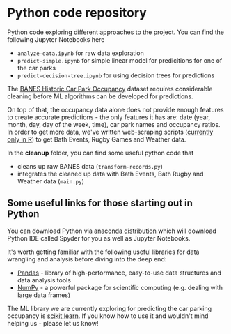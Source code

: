 # Python code repository

Python code exploring different approaches to the project.
You can find the following Jupyter Notebooks here 
  * `analyze-data.ipynb`   for raw data exploration
  * `predict-simple.ipynb`   for simple linear model for predicitions for one of the car parks
  * `predict-decision-tree.ipynb`   for using decision trees for predictions

The [BANES Historic Car Park Occupancy](https://data.bathhacked.org/Government-and-Society/BANES-Historic-Car-Park-Occupancy/x29s-cczc) dataset requires considerable cleaning before ML algorithms can be developed for predictions. 

On top of that, the occupancy data alone does not provide enough features to create accurate predictions - the only features it has are: date (year, month, day, day of the week, time), car park names and occupancy ratios. In order to get more data, we've written web-scraping scripts ([currently only in R](https://github.com/Bath-ML/parking/blob/master/r/BANEScarparkinglite/R/web_scraping.R)) to get Bath Events, Rugby Games and Weather data.

In the **cleanup** folder, you can find some useful python code that 
  * cleans up raw BANES data (`transform-records.py`)
  * integrates the cleaned up data with Bath Events, Bath Rugby and Weather data (`main.py`)


## Some useful links for those starting out in Python

You can download Python via [anaconda distribution](https://www.anaconda.com/download/) which will download Python IDE called Spyder for you as well as Jupyter Notebooks.

It's worth getting familiar with the following useful libraries for data wrangling and analysis before diving into the deep end:
  * [Pandas](http://pandas.pydata.org/) - library of high-performance, easy-to-use data structures and data analysis tools 
  * [NumPy](http://www.numpy.org/) - a powerful package for scientific computing (e.g. dealing with large data frames)

The ML library we are currently exploring for predicting the car parking occupancy is [scikit learn](http://scikit-learn.org/stable/). If you know how to use it and wouldn't mind helping us - please let us know! 



